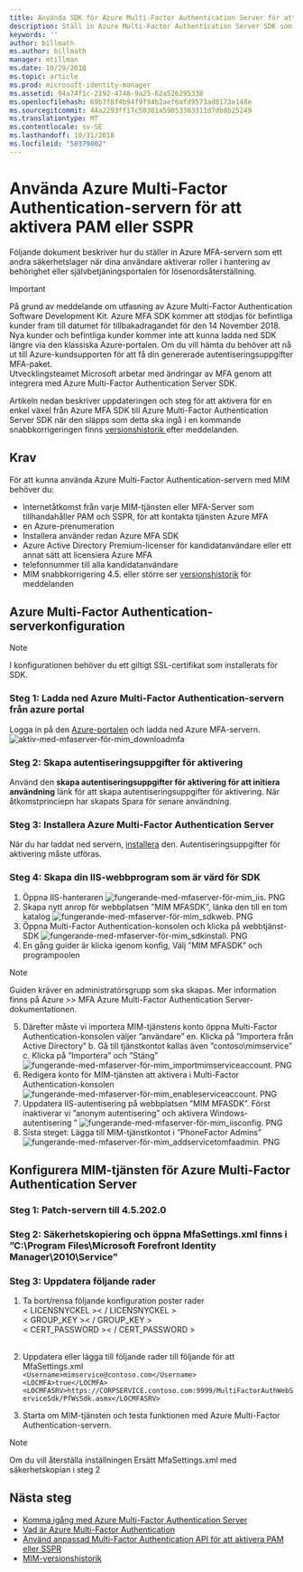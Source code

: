```yaml
---
title: Använda SDK för Azure Multi-Factor Authentication Server för att aktivera PAM eller SSPR scenarier | Microsoft Docs
description: Ställ in Azure Multi-Factor Authentication Server SDK som ett andra säkerhetslager när dina användare aktiverar roller i Privileged Access Management och återställning för återställning av lösenord.
keywords: ''
author: billmath
ms.author: billmath
manager: mtillman
ms.date: 10/29/2018
ms.topic: article
ms.prod: microsoft-identity-manager
ms.assetid: 94a74f1c-2192-4748-9a25-62a526295338
ms.openlocfilehash: 69b7f8f4b94f9f94b2aef6afd9573ad8173e148e
ms.sourcegitcommit: 44a2293ff17c50381a59053303311d7db8b25249
ms.translationtype: MT
ms.contentlocale: sv-SE
ms.lasthandoff: 10/31/2018
ms.locfileid: "50379802"
---
```

# <a name="use-azure-multi-factor-authentication-server-to-activate-pam-or-sspr"></a>Använda Azure Multi-Factor Authentication-servern för att aktivera PAM eller SSPR
Följande dokument beskriver hur du ställer in Azure MFA-servern som ett andra säkerhetslager när dina användare aktiverar roller i hantering av behörighet eller självbetjäningsportalen för lösenordsåterställning.

> [!IMPORTANT]
> På grund av meddelande om utfasning av Azure Multi-Factor Authentication Software Development Kit. Azure MFA SDK kommer att stödjas för befintliga kunder fram till datumet för tillbakadragandet för den 14 November 2018. Nya kunder och befintliga kunder kommer inte att kunna ladda ned SDK längre via den klassiska Azure-portalen. Om du vill hämta du behöver att nå ut till Azure-kundsupporten för att få din genererade autentiseringsuppgifter MFA-paket. <br> Utvecklingsteamet Microsoft arbetar med ändringar av MFA genom att integrera med Azure Multi-Factor Authentication Server SDK.

Artikeln nedan beskriver uppdateringen och steg för att aktivera för en enkel växel från Azure MFA SDK till Azure Multi-Factor Authentication Server SDK när den släpps som detta ska ingå i en kommande snabbkorrigeringen finns [versionshistorik ](./reference/version-history.md) efter meddelanden. 

## <a name="prerequisites"></a>Krav

För att kunna använda Azure Multi-Factor Authentication-servern med MIM behöver du:

- Internetåtkomst från varje MIM-tjänsten eller MFA-Server som tillhandahåller PAM och SSPR, för att kontakta tjänsten Azure MFA
- en Azure-prenumeration
- Installera använder redan Azure MFA SDK
- Azure Active Directory Premium-licenser för kandidatanvändare eller ett annat sätt att licensiera Azure MFA
- telefonnummer till alla kandidatanvändare
- MIM snabbkorrigering 4.5. eller större ser [versionshistorik](./reference/version-history.md) för meddelanden

## <a name="azure-multi-factor-authentication-server-configuration"></a>Azure Multi-Factor Authentication-serverkonfiguration 
> [!NOTE] 
> I konfigurationen behöver du ett giltigt SSL-certifikat som installerats för SDK. 

### <a name="step-1-download-azure-multi-factor-authentication-server-from-the-azure-portal"></a>Steg 1: Ladda ned Azure Multi-Factor Authentication-servern från azure portal 
Logga in på den [Azure-portalen](https://portal.azure.com/) och ladda ned Azure MFA-servern.
![aktiv-med-mfaserver-för-mim_downloadmfa](media/working-with-mfaserver-for-mim/working-with-mfaserver-for-mim_downloadmfa.PNG)

### <a name="step-2-generate-activation-credentials"></a>Steg 2: Skapa autentiseringsuppgifter för aktivering
Använd den **skapa autentiseringsuppgifter för aktivering för att initiera användning** länk för att skapa autentiseringsuppgifter för aktivering. När åtkomstprinciepn har skapats Spara för senare användning.

### <a name="step-3-install-the-azure-multi-factor-authentication-server"></a>Steg 3: Installera Azure Multi-Factor Authentication Server
När du har laddat ned servern, [installera](https://docs.microsoft.com/en-us/azure/active-directory/authentication/howto-mfaserver-deploy#install-and-configure-the-mfa-server) den.  Autentiseringsuppgifter för aktivering måste utföras. 

### <a name="step-4-create-your-iis-web-application-that-will-host-the-sdk"></a>Steg 4: Skapa din IIS-webbprogram som är värd för SDK
1. Öppna IIS-hanteraren ![fungerande-med-mfaserver-för-mim_iis. PNG](media/working-with-mfaserver-for-mim/working-with-mfaserver-for-mim_iis.PNG)
2.  Skapa nytt anrop för webbplatsen ”MIM MFASDK”, länka den till en tom katalog ![fungerande-med-mfaserver-för-mim_sdkweb. PNG](media/working-with-mfaserver-for-mim/working-with-mfaserver-for-mim_sdkweb.PNG)
3. Öppna Multi-Factor Authentication-konsolen och klicka på webbtjänst-SDK ![fungerande-med-mfaserver-för-mim_sdkinstall. PNG](media/working-with-mfaserver-for-mim/working-with-mfaserver-for-mim_sdkinstall.PNG)
4. En gång guider är klicka igenom konfig, Välj ”MIM MFASDK” och programpoolen

> [!NOTE] 
> Guiden kräver en administratörsgrupp som ska skapas. Mer information finns på Azure >> MFA Azure Multi-Factor Authentication Server-dokumentationen.

5. Därefter måste vi importera MIM-tjänstens konto öppna Multi-Factor Authentication-konsolen väljer ”användare” en. Klicka på ”Importera från Active Directory” b. Gå till tjänstkontot kallas även ”contoso\mimservice” c. Klicka på ”Importera” och ”Stäng” ![fungerande-med-mfaserver-för-mim_importmimserviceaccount. PNG](media/working-with-mfaserver-for-mim/working-with-mfaserver-for-mim_importmimserviceaccount.PNG) 
6. Redigera konto för MIM-tjänsten att aktivera i Multi-Factor Authentication-konsolen ![fungerande-med-mfaserver-för-mim_enableserviceaccount. PNG](media/working-with-mfaserver-for-mim/working-with-mfaserver-for-mim_enableserviceaccount.PNG)
7. Uppdatera IIS-autentisering på webbplatsen ”MIM MFASDK”. Först inaktiverar vi ”anonym autentisering” och aktivera Windows-autentisering ” ![fungerande-med-mfaserver-för-mim_iisconfig. PNG](media/working-with-mfaserver-for-mim/working-with-mfaserver-for-mim_iisconfig.PNG)
8. Sista steget: Lägga till MIM-tjänstkontot i ”PhoneFactor Admins” ![fungerande-med-mfaserver-för-mim_addservicetomfaadmin. PNG](media/working-with-mfaserver-for-mim/working-with-mfaserver-for-mim_addservicetomfaadmin.PNG)

## <a name="configuring-the-mim-service-for-azure-multi-factor-authentication-server"></a>Konfigurera MIM-tjänsten för Azure Multi-Factor Authentication Server 

### <a name="step-1-patch-server-to-452020"></a>Steg 1: Patch-servern till 4.5.202.0
 
### <a name="step-2-backup-and-open-the-mfasettingsxml-located-in-the-cprogram-filesmicrosoft-forefront-identity-manager2010service"></a>Steg 2: Säkerhetskopiering och öppna MfaSettings.xml finns i ”C:\Program Files\Microsoft Forefront Identity Manager\2010\Service”

### <a name="step-3-update-the-following-lines"></a>Steg 3: Uppdatera följande rader
1. Ta bort/rensa följande konfiguration poster rader <br>
&LT; LICENSNYCKEL &GT;&LT; / LICENSNYCKEL &GT;<br>
&LT; GROUP_KEY &GT;&LT; / GROUP_KEY &GT;<br>
&LT; CERT_PASSWORD &GT;&LT; / CERT_PASSWORD &GT;<br>
<CertFilePath></CertFilePath><br>

2. Uppdatera eller lägga till följande rader till följande för att MfaSettings.xml <br>
`<Username>mimservice@contoso.com</Username>` <br>
`<LOCMFA>true</LOCMFA>`<br>
`<LOCMFASRV>https://CORPSERVICE.contoso.com:9999/MultiFactorAuthWebServiceSdk/PfWsSdk.asmx</LOCMFASRV>`

3. Starta om MIM-tjänsten och testa funktionen med Azure Multi-Factor Authentication-servern.

> [!NOTE] 
> Om du vill återställa inställningen Ersätt MfaSettings.xml med säkerhetskopian i steg 2


## <a name="next-steps"></a>Nästa steg

-    [Komma igång med Azure Multi-Factor Authentication Server](https://docs.microsoft.com/en-us/azure/active-directory/authentication/howto-mfaserver-deploy)
- [Vad är Azure Multi-Factor Authentication](https://docs.microsoft.com/azure/multi-factor-authentication/multi-factor-authentication)
- [Använd anpassad Multi-Factor Authentication API för att aktivera PAM eller SSPR](Working-with-custommfaserver-for-mim.md)
- [MIM-versionshistorik](./reference/version-history.md)
